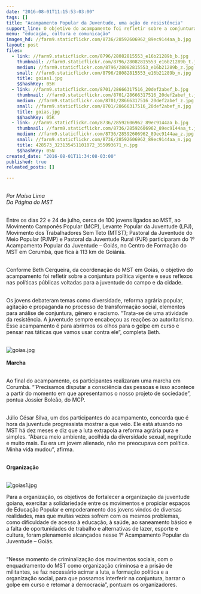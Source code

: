 ```yaml
---
date: "2016-08-01T11:15:53-03:00"
tags: []
title: "Acampamento Popular da Juventude, uma ação de resistência"
support_line: O objetivo do acampamento foi refletir sobre a conjuntura política vigente e seus reflexos nas políticas públicas voltadas para a juventude do campo e da cidade
menu: "educação, cultura e comunicação"
images_hd: //farm9.staticflickr.com/8736/28592606962_89ec9144aa_b.jpg
layout: post
files:
  - link: //farm9.staticflickr.com/8796/28082815553_e16b21289b_b.jpg
    thumbnail: //farm9.staticflickr.com/8796/28082815553_e16b21289b_t.jpg
    medium: //farm9.staticflickr.com/8796/28082815553_e16b21289b_z.jpg
    small: //farm9.staticflickr.com/8796/28082815553_e16b21289b_n.jpg
    title: goias1.jpg
    $$hashKey: 05H
  - link: //farm9.staticflickr.com/8701/28666317516_20def2abef_b.jpg
    thumbnail: //farm9.staticflickr.com/8701/28666317516_20def2abef_t.jpg
    medium: //farm9.staticflickr.com/8701/28666317516_20def2abef_z.jpg
    small: //farm9.staticflickr.com/8701/28666317516_20def2abef_n.jpg
    title: goias.jpg
    $$hashKey: 05K
  - link: //farm9.staticflickr.com/8736/28592606962_89ec9144aa_b.jpg
    thumbnail: //farm9.staticflickr.com/8736/28592606962_89ec9144aa_t.jpg
    medium: //farm9.staticflickr.com/8736/28592606962_89ec9144aa_z.jpg
    small: //farm9.staticflickr.com/8736/28592606962_89ec9144aa_n.jpg
    title: 428573_323135451101072_355093671_n.jpg
    $$hashKey: 05N
created_date: "2016-08-01T11:34:08-03:00"
published: true
releated_posts: []

---
```

<p><br />
<em>Por Ma&iacute;sa Lima<br />
Da P&aacute;gina do MST</em></p>

<p><br />
Entre os dias 22 e 24 de julho, cerca de 100 jovens ligados ao MST, ao Movimento Campon&ecirc;s Popular (MCP), Levante Popular da Juventude (LPJ), Movimento dos Trabalhadores Sem Teto (MTST); Pastoral da Juventude do Meio Popular (PJMP) e Pastoral da Juventude Rural (PJR) participaram do 1&ordm; Acampamento Popular da Juventude &ndash; Goi&aacute;s, no Centro de Forma&ccedil;&atilde;o do MST em Corumb&aacute;, que fica &agrave; 113 km de Goi&acirc;nia.</p>

<p><br />
Conforme Beth Cerqueira, da coordena&ccedil;&atilde;o do MST em Goi&aacute;s, o objetivo do acampamento foi refletir sobre a conjuntura pol&iacute;tica vigente e seus reflexos nas pol&iacute;ticas p&uacute;blicas voltadas para a juventude do campo e da cidade.</p>

<p><br />
Os jovens debateram temas como diversidade, reforma agr&aacute;ria popular, agita&ccedil;&atilde;o e propaganda no processo de transforma&ccedil;&atilde;o social, elementos para an&aacute;lise de conjuntura, g&ecirc;nero e racismo. &ldquo;Trata-se de uma atividade da resist&ecirc;ncia. A juventude sempre encabe&ccedil;ou as rea&ccedil;&otilde;es ao autoritarismo. Esse acampamento &eacute; para abrirmos os olhos para o golpe em curso e pensar nas t&aacute;ticas que vamos usar contra ele&rdquo;, completa Beth.<br />
&nbsp;</p>

<p><img alt="goias.jpg" src="//farm9.staticflickr.com/8701/28666317516_20def2abef_b.jpg" /><br />
<br />
<strong>Marcha</strong></p>

<p><br />
Ao final do acampamento, os participantes realizaram uma marcha em Corumb&aacute;. &ldquo;&rsquo;Precisamos disputar a consci&ecirc;ncia das pessoas e isso acontece a partir do momento em que apresentamos o nosso projeto de sociedade&rdquo;, pontua Jossier Bole&atilde;o, do MCP.</p>

<p><br />
J&uacute;lio C&eacute;sar Silva, um dos participantes do acampamento, concorda que &eacute; hora da juventude progressista mostrar a que veio. Ele est&aacute; atuando no MST h&aacute; dez meses e diz que a luta extrapola a reforma agr&aacute;ria pura e simples. &ldquo;Abarca meio ambiente, acolhida da diversidade sexual, negritude e muito mais. Eu era um jovem alienado, n&atilde;o me preocupava com pol&iacute;tica. Minha vida mudou&rdquo;, afirma.</p>

<p><br />
<strong>Organiza&ccedil;&atilde;o</strong><br />
&nbsp;</p>

<p><img alt="goias1.jpg" src="//farm9.staticflickr.com/8796/28082815553_e16b21289b_b.jpg" /></p>

<p>Para a organiza&ccedil;&atilde;o, os objetivos de fortalecer a organiza&ccedil;&atilde;o da juventude goiana, exercitar a solidariedade entre os movimentos e propiciar espa&ccedil;os de Educa&ccedil;&atilde;o Popular e empoderamento dos jovens vindos de diversas realidades, mas que muitas vezes sofrem com os mesmos problemas, como dificuldade de acesso &agrave; educa&ccedil;&atilde;o, &agrave; sa&uacute;de, ao saneamento b&aacute;sico e a falta de oportunidades de trabalho e alternativas de lazer, esporte e cultura, foram plenamente alcan&ccedil;ados nesse 1&ordm; Acampamento Popular da Juventude &ndash; Goi&aacute;s.</p>

<p><br />
&ldquo;Nesse momento de criminaliza&ccedil;&atilde;o dos movimentos sociais, com o enquadramento do MST como organiza&ccedil;&atilde;o criminosa e a pris&atilde;o de militantes, se faz necess&aacute;rio acirrar a luta, a forma&ccedil;&atilde;o pol&iacute;tica e a organiza&ccedil;&atilde;o social, para que possamos interferir na conjuntura, barrar o golpe em curso e retomar a democracia&rdquo;, pontuam os organizadores.</p>
